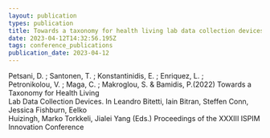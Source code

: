 ```yaml
---
layout: publication
types: publication
title: Towards a taxonomy for health living lab data collection devices
date: 2023-04-12T14:32:56.195Z
tags: conference_publications
publication_date: 2023-04-12
---
```

<!--StartFragment-->

Petsani, D. ; Santonen, T. ; Konstantinidis, E. ; Enriquez, L. ;\
Petronikolou, V. ; Maga, C. ; Makroglou, S. & Bamidis, P.(2022) Towards a Taxonomy for Health Living\
Lab Data Collection Devices. In Leandro Bitetti, Iain Bitran, Steffen Conn, Jessica Fishburn, Eelko\
Huizingh, Marko Torkkeli, Jialei Yang (Eds.) Proceedings of the XXXIII ISPIM Innovation Conference

<!--EndFragment-->